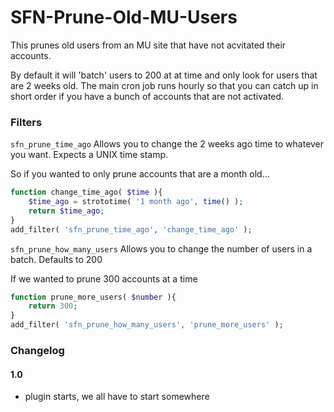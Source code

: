 SFN-Prune-Old-MU-Users
======================

This prunes old users from an MU site that have not acvitated their accounts.

By default it will 'batch' users to 200 at at time and only look for users that are 2 weeks old. The main cron job runs hourly so that you can catch up in short order if you have a bunch of accounts that are not activated.

### Filters

`sfn_prune_time_ago` Allows you to change the 2 weeks ago time to whatever you want. Expects a UNIX time stamp.

So if you wanted to only prune accounts that are a month old...

```php
function change_time_ago( $time ){
	$time_ago = strototime( '1 month ago', time() );
	return $time_ago;
}
add_filter( 'sfn_prune_time_ago', 'change_time_ago' );
```

`sfn_prune_how_many_users` Allows you to change the number of users in a batch. Defaults to 200

If we wanted to prune 300 accounts at a time

```php
function prune_more_users( $number ){
	return 300;
}
add_filter( 'sfn_prune_how_many_users', 'prune_more_users' );
```

### Changelog

#### 1.0

- plugin starts, we all have to start somewhere
